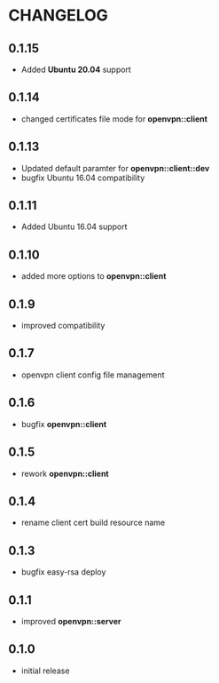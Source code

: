 # CHANGELOG

## 0.1.15

* Added **Ubuntu 20.04** support

## 0.1.14

* changed certificates file mode for **openvpn::client**

## 0.1.13

* Updated default paramter for **openvpn::client::dev**
* bugfix Ubuntu 16.04 compatibility

## 0.1.11

* Added Ubuntu 16.04 support

## 0.1.10

* added more options to **openvpn::client**

## 0.1.9

* improved compatibility

## 0.1.7

* openvpn client config file management

## 0.1.6

* bugfix **openvpn::client**

## 0.1.5

* rework **openvpn::client**

## 0.1.4

* rename client cert build resource name

## 0.1.3

* bugfix easy-rsa deploy

## 0.1.1

* improved **openvpn::server**

## 0.1.0

* initial release
